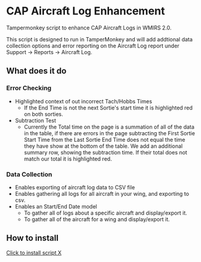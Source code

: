 # CAP Aircraft Log Enhancement
Tampermonkey script to enhance CAP Aircraft Logs in WMIRS 2.0.  

This script is designed to run in TamperMonkey and will add addtional data collection options and error 
reporting on the Aircraft Log report under Support -> Reports -> Aircraft Log. 

## What does it do

### Error Checking
* Highlighted context of out incorrect Tach/Hobbs Times
    * If the End Time is not the next Sortie's start time it is highlighted red on both sorties. 
* Subtraction Test
    * Currently the Total time on the page is a summation of all of the data in the table, if there 
    are errors in the page subtracting the First Sortie Start Time from the Last Sortie End Time does not
    equal the time they have show at the bottom of the table.   We add an additional summary row, showing the 
    subtraction time.   If their total does not match our total it is highlighted red. 

### Data Collection 
* Enables exporting of aircraft log data to CSV file
* Enables gathering all logs for all aircraft in your wing, and exporting to csv. 
* Enables an Start/End Date model
    * To gather all of logs about a specific aircraft and display/export it.
    * To gather all of the aircraft for a wing and display/export it. 

## How to install

<a href="https://blinksoft.github.io/AircraftLogEnhancement/CapAircraftLog.user.js" class="w3-button w3-black">Click to install script X</a>
